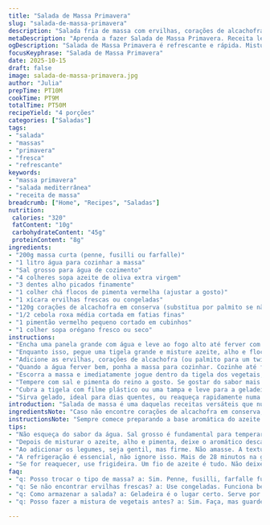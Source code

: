 ```yaml
---
title: "Salada de Massa Primavera"
slug: "salada-de-massa-primavera"
description: "Salada fria de massa com ervilhas, corações de alcachofra e legumes frescos, temperada com alho, azeite e flocos de pimenta. Receita ajustada para um sabor equilibrado com tempos flexíveis e substituições práticas para quem não encontra alcachofra. Ideal para preparar com antecedência e servir gelada ou aquecida na frigideira, usando texturas crocantes e aromas marcantes que ressaltam ingredientes simples. Um prato leve, colorido e versátil que brinca com o frescor da primavera e a doçura natural dos vegetais."
metaDescription: "Aprenda a fazer Salada de Massa Primavera. Receita leve, colorida, e versátil que combina massa, ervilhas e alcachofra. Ideal para dias quentes"
ogDescription: "Salada de Massa Primavera é refrescante e rápida. Mistura ervilhas, alcachofra e legumes em um prato vibrante e saboroso"
focusKeyphrase: "Salada de Massa Primavera"
date: 2025-10-15
draft: false
image: salada-de-massa-primavera.jpg
author: "Julia"
prepTime: PT10M
cookTime: PT9M
totalTime: PT50M
recipeYield: "4 porções"
categories: ["Saladas"]
tags:
- "salada"
- "massas"
- "primavera"
- "fresca"
- "refrescante"
keywords:
- "massa primavera"
- "salada mediterrânea"
- "receita de massa"
breadcrumb: ["Home", "Recipes", "Saladas"]
nutrition: 
 calories: "320"
 fatContent: "10g"
 carbohydrateContent: "45g"
 proteinContent: "8g"
ingredients:
- "200g massa curta (penne, fusilli ou farfalle)"
- "1 litro água para cozinhar a massa"
- "Sal grosso para água de cozimento"
- "4 colheres sopa azeite de oliva extra virgem"
- "3 dentes alho picados finamente"
- "1 colher chá flocos de pimenta vermelha (ajustar a gosto)"
- "1 xícara ervilhas frescas ou congeladas"
- "120g corações de alcachofra em conserva (substitua por palmito se não encontrar)"
- "1/2 cebola roxa média cortada em fatias finas"
- "1 pimentão vermelho pequeno cortado em cubinhos"
- "1 colher sopa orégano fresco ou seco"
instructions:
- "Encha uma panela grande com água e leve ao fogo alto até ferver com bastante sal grosso porque a massa precisa absorver sabor. Apaixone-se pelo barulho borbulhante, sinal de que a água está pronta."
- "Enquanto isso, pegue uma tigela grande e misture azeite, alho e flocos de pimenta. Deixe descansar pelo menos 6 minutos para o azeite pegar o sabor do alho e da pimenta, dando um toque levemente picante e aromático. Isso faz toda a diferença, não pule."
- "Adicione as ervilhas, corações de alcachofra (ou palmito para um twist mais suave), cebola e pimentão na tigela com o azeite temperado. Misture sem pressa, sinta a textura crocante dos legumes e o cheiro que já começa a se formar — sinal que está no caminho certo."
- "Quando a água ferver bem, ponha a massa para cozinhar. Cozinhe até ficar al dente, cerca de 8 a 9 minutos dependendo da massa. Prove um pouco para sentir a resistência interna, mas sem ficar dura. Este é o segredo para não virar mingau."
- "Escorra a massa e imediatamente jogue dentro da tigela dos vegetais, aproveitando o calor para suavizar os ingredientes e incorporar os temperos. Revolva com firmeza para que cada pedaço fique coberto pelo azeite e especiarias. Se achar que está seco, acrescente um fio a mais de azeite."
- "Tempere com sal e pimenta do reino a gosto. Se gostar do sabor mais apimentado, flocos de pimenta extra nunca são demais, mas vá testando para não perder a sutileza. Mexa de novo, respire fundo o aroma crescente do prato."
- "Cubra a tigela com filme plástico ou uma tampa e leve para a geladeira por pelo menos 28 minutos para que os sabores se misturem com calma. Não menos que isso para não perder a complexidade."
- "Sirva gelado, ideal para dias quentes, ou reaqueça rapidamente numa frigideira antiaderente com um fio de azeite para ativar os aromas e dar um brilho apetitoso à massa. Não deixe demais para não ressecar, basta esquentar até formar pequenas bolhas e perfumar o ambiente."
introduction: "Salada de massa é uma daquelas receitas versáteis que nunca saem de moda, especialmente na primavera, quando os ingredientes frescos abundam. A combinação de ervilhas doces, corações de alcachofra incríveis e um toque picante de pimenta cria uma explosão de sabor simplesmente inesquecível. Já testei várias formas, e percebi que deixar o alho descansar no azeite com pimenta antes de misturar os legumes faz toda a diferença, trazendo um perfume marcante sem que o alho fique pesado ou amargo. Servida fria ou levemente aquecida, essa receita atende desde um almoço rápido até um lanche reforçado, com textura e sabor que agradam a quase todo mundo."
ingredientsNote: "Caso não encontre corações de alcachofra em conserva, palmito picado é substituto perfeito — mais suave e cremoso, muda o perfil, mas mantém o charme do prato. Ervilhas frescas devem ser levemente branqueadas para manter a cor vibrante e textura firme; as congeladas são um atalho prático que funciona bem. O pimentão pode ser vermelho ou amarelo para variar a cor e adicionar doçura sutil. Ajuste a pimenta vermelha de acordo com sua tolerância, especialmente se for servir crianças ou pessoas que não gostam de ardência. Use azeite extra virgem decente, não economize — é ele que leva o sabor do alho e da pimenta para toda a salada."
instructionsNote: "Sempre comece preparando a base aromática do azeite com alho e flocos de pimenta — dar esse tempo para os sabores se misturarem muda tudo. Cozinhar a massa ao ponto certo exige provar, não fique preso ao tempo do pacote, ele nunca é exato. Misturar a massa quente direto nos legumes ajuda a mesclar sabores e facilita a absorção do tempero. A refrigeração final é essencial para intensificar a conexão dos sabores, não pule essa etapa. Para reaquecer, aqueça rápido e com azeite na frigideira; usar micro-ondas deixa a textura mole e perde o frescor da receita. Aproveite essa prática para fazer modificações pessoais, como acrescentar manjericão ou um pouco de queijo ralado na hora de servir."
tips:
- "Não esqueça do sabor da água. Sal grosso é fundamental para temperar a massa. O barulho da água fervendo é um sinal bom. Cozinhar al dente é uma arte. Prove um pouco, a resistência é a chave."
- "Depois de misturar o azeite, alho e pimenta, deixe o aromático descansar. Isso faz toda a diferença. O calor do azeite vai extrair sabores. Deixe por pelo menos 6 minutos — não pule essa etapa vital."
- "Ao adicionar os legumes, seja gentil, mas firme. Não amasse. A textura crocante dos legumes frescos é incrível. Cebola roxa dá um toque bonito. Experimente substituições, como palmito se não achar alcachofra."
- "A refrigeração é essencial, não ignore isso. Mais de 28 minutos na geladeira faz os sabores se unirem. Pense na complexidade dos sabores. Não tenha pressa. Uma salada bem feita vale a espera."
- "Se for reaquecer, use frigideira. Um fio de azeite é tudo. Não deixe no fogo por muito tempo. Pequenas bolhas indicam que está pronto. Micro-ondas não funcionam aqui, textura se perde."
faq:
- "q: Posso trocar o tipo de massa? a: Sim. Penne, fusilli, farfalle funcionam. Cada uma traz textura diferente. Faça testes. Fique atento ao tempo de cozimento, é essencial."
- "q: Se não encontrar ervilhas frescas? a: Use congeladas. Funciona bem. Mas se conseguir, o sabor fresco é superior. Leve ao fogo e branquear é uma opção, cor vibrante."
- "q: Como armazenar a salada? a: Geladeira é o lugar certo. Serve por uma semana. Use pote hermético. Se sobrar, misture novamente antes de servir. O sabor permanece bom."
- "q: Posso fazer a mistura de vegetais antes? a: Sim. Faça, mas guarde na geladeira. A vontade de comer vai aumentar. Estruturas mudam com o tempo. Temperos podem intensificar."

---
```

